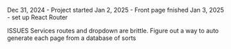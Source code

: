 Dec 31, 2024 - Project started
Jan 2, 2025 - Front page fnished
Jan 3, 2025 - set up React Router



ISSUES
Services routes and dropdown are brittle.
Figure out a way to auto generate each page from a database of sorts

